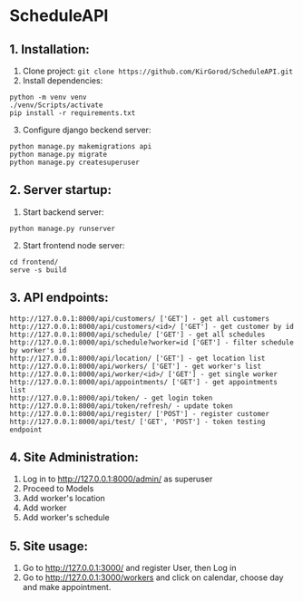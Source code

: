 # ScheduleAPI

## 1. Installation: 
1. Clone project:
```git clone https://github.com/KirGorod/ScheduleAPI.git```
2. Install dependencies:
```
python -m venv venv
./venv/Scripts/activate
pip install -r requirements.txt
```
3. Configure django beckend server:
```
python manage.py makemigrations api
python manage.py migrate
python manage.py createsuperuser
```

## 2. Server startup:
1. Start backend server:
```
python manage.py runserver
```
2. Start frontend node server:
```
cd frontend/
serve -s build
```

## 3. API endpoints:
```
http://127.0.0.1:8000/api/customers/ ['GET'] - get all customers
http://127.0.0.1:8000/api/customers/<id>/ ['GET'] - get customer by id
http://127.0.0.1:8000/api/schedule/ ['GET'] - get all schedules
http://127.0.0.1:8000/api/schedule?worker=id ['GET'] - filter schedule by worker's id
http://127.0.0.1:8000/api/location/ ['GET'] - get location list
http://127.0.0.1:8000/api/workers/ ['GET'] - get worker's list
http://127.0.0.1:8000/api/worker/<id>/ ['GET'] - get single worker
http://127.0.0.1:8000/api/appointments/ ['GET'] - get appointments list
http://127.0.0.1:8000/api/token/ - get login token
http://127.0.0.1:8000/api/token/refresh/ - update token
http://127.0.0.1:8000/api/register/ ['POST'] - register customer
http://127.0.0.1:8000/api/test/ ['GET', 'POST'] - token testing endpoint
```

## 4. Site Administration:
1. Log in to http://127.0.0.1:8000/admin/ as superuser
2. Proceed to Models
3. Add worker's location
4. Add worker
5. Add worker's schedule

## 5. Site usage:
1. Go to http://127.0.0.1:3000/ and register User, then Log in
2. Go to http://127.0.0.1:3000/workers and click on calendar, choose day and make appointment.
